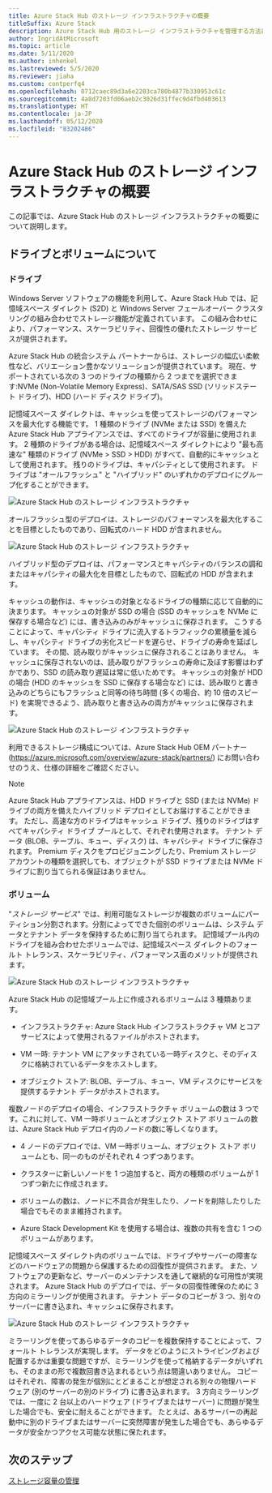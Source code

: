 ```yaml
---
title: Azure Stack Hub のストレージ インフラストラクチャの概要
titleSuffix: Azure Stack
description: Azure Stack Hub 用のストレージ インフラストラクチャを管理する方法について説明します。
author: IngridAtMicrosoft
ms.topic: article
ms.date: 5/11/2020
ms.author: inhenkel
ms.lastreviewed: 5/5/2020
ms.reviewer: jiaha
ms.custom: contperfq4
ms.openlocfilehash: 0712caec89d3a6e2203ca780b4877b330953c61c
ms.sourcegitcommit: 4a8d7203fd06aeb2c3026d31ffec9d4fbd403613
ms.translationtype: HT
ms.contentlocale: ja-JP
ms.lasthandoff: 05/12/2020
ms.locfileid: "83202486"
---
```

# <a name="azure-stack-hub-storage-infrastructure-overview"></a>Azure Stack Hub のストレージ インフラストラクチャの概要

この記事では、Azure Stack Hub のストレージ インフラストラクチャの概要について説明します。

## <a name="understand-drives-and-volumes"></a>ドライブとボリュームについて

### <a name="drives"></a>ドライブ

Windows Server ソフトウェアの機能を利用して、Azure Stack Hub では、記憶域スペース ダイレクト (S2D) と Windows Server フェールオーバー クラスタリングの組み合わせでストレージ機能が定義されています。 この組み合わせにより、パフォーマンス、スケーラビリティ、回復性の優れたストレージ サービスが提供されます。

Azure Stack Hub の統合システム パートナーからは、ストレージの幅広い柔軟性など、バリエーション豊かなソリューションが提供されています。 現在、サポートされている次の 3 つのドライブの種類から 2 つまでを選択できます:NVMe (Non-Volatile Memory Express)、SATA/SAS SSD (ソリッドステート ドライブ)、HDD (ハード ディスク ドライブ)。 

記憶域スペース ダイレクトは、キャッシュを使ってストレージのパフォーマンスを最大化する機能です。 1 種類のドライブ (NVMe または SSD) を備えた Azure Stack Hub アプライアンスでは、すべてのドライブが容量に使用されます。 2 種類のドライブがある場合は、記憶域スペース ダイレクトにより "最も高速な" 種類のドライブ (NVMe &gt; SSD &gt; HDD) がすべて、自動的にキャッシュとして使用されます。 残りのドライブは、キャパシティとして使用されます。 ドライブは "オールフラッシュ" と "ハイブリッド" のいずれかのデプロイにグループ化することができます。

![Azure Stack Hub のストレージ インフラストラクチャ](media/azure-stack-storage-infrastructure-overview/image1.png)

オールフラッシュ型のデプロイは、ストレージのパフォーマンスを最大化することを目標としたものであり、回転式のハード HDD が含まれません。

![Azure Stack Hub のストレージ インフラストラクチャ](media/azure-stack-storage-infrastructure-overview/image2.png)

ハイブリッド型のデプロイは、パフォーマンスとキャパシティのバランスの調和またはキャパシティの最大化を目標としたもので、回転式の HDD が含まれます。

キャッシュの動作は、キャッシュの対象となるドライブの種類に応じて自動的に決まります。 キャッシュの対象が SSD の場合 (SSD のキャッシュを NVMe に保存する場合など) には、書き込みのみがキャッシュに保存されます。 こうすることによって、キャパシティ ドライブに流入するトラフィックの累積量を減らし、キャパシティ ドライブの劣化スピードを遅らせ、ドライブの寿命を延ばしています。 その間、読み取りがキャッシュに保存されることはありません。 キャッシュに保存されないのは、読み取りがフラッシュの寿命に及ぼす影響はわずかであり、SSD の読み取り遅延は常に低いためです。 キャッシュの対象が HDD の場合 (HDD のキャッシュを SSD に保存する場合など) には、読み取りと書き込みのどちらにもフラッシュと同等の待ち時間 (多くの場合、約 10 倍のスピード) を実現できるよう、読み取りと書き込みの両方がキャッシュに保存されます。

![Azure Stack Hub のストレージ インフラストラクチャ](media/azure-stack-storage-infrastructure-overview/image3.png)

利用できるストレージ構成については、Azure Stack Hub OEM パートナー (https://azure.microsoft.com/overview/azure-stack/partners/) にお問い合わせのうえ、仕様の詳細をご確認ください。

> [!Note]  
> Azure Stack Hub アプライアンスは、HDD ドライブと SSD (または NVMe) ドライブの両方を備えたハイブリッド デプロイとしてお届けすることができます。 ただし、高速な方のドライブはキャッシュ ドライブ、残りのドライブはすべてキャパシティ ドライブ プールとして、それぞれ使用されます。 テナント データ (BLOB、テーブル、キュー、ディスク) は、キャパシティ ドライブに保存されます。 Premium ディスクをプロビジョニングしたり、Premium ストレージ アカウントの種類を選択しても、オブジェクトが SSD ドライブまたは NVMe ドライブに割り当てられる保証はありません。

### <a name="volumes"></a>ボリューム

"*ストレージ サービス*" では、利用可能なストレージが複数のボリュームにパーティション分割されます。分割によってできた個別のボリュームは、システム データとテナント データを保持するために割り当てられます。 記憶域プール内のドライブを組み合わせたボリュームでは、記憶域スペース ダイレクトのフォールト トレランス、スケーラビリティ、パフォーマンス面のメリットが提供されます。

![Azure Stack Hub のストレージ インフラストラクチャ](media/azure-stack-storage-infrastructure-overview/image4.png)

Azure Stack Hub の記憶域プール上に作成されるボリュームは 3 種類あります。

- インフラストラクチャ: Azure Stack Hub インフラストラクチャ VM とコア サービスによって使用されるファイルがホストされます。

- VM 一時: テナント VM にアタッチされている一時ディスクと、そのディスクに格納されているデータをホストします。

- オブジェクト ストア: BLOB、テーブル、キュー、VM ディスクにサービスを提供するテナント データがホストされます。

複数ノードのデプロイの場合、インフラストラクチャ ボリュームの数は 3 つです。これに対して、VM 一時ボリュームとオブジェクト ストア ボリュームの数は、Azure Stack Hub デプロイ内のノードの数に等しくなります。

- 4 ノードのデプロイでは、VM 一時ボリューム、オブジェクト ストア ボリュームとも、同一のものがそれぞれ 4 つずつあります。

- クラスターに新しいノードを 1 つ追加すると、両方の種類のボリュームが 1 つずつ新たに作成されます。

- ボリュームの数は、ノードに不具合が発生したり、ノードを削除したりした場合でもそのまま維持されます。

- Azure Stack Development Kit を使用する場合は、複数の共有を含む 1 つのボリュームがあります。

記憶域スペース ダイレクト内のボリュームでは、ドライブやサーバーの障害などのハードウェアの問題から保護するための回復性が提供されます。 また、ソフトウェアの更新など、サーバーのメンテナンスを通して継続的な可用性が実現されます。 Azure Stack Hub のデプロイでは、データの回復性確保のために 3 方向のミラーリングが使用されます。 テナント データのコピーが 3 つ、別々のサーバーに書き込まれ、キャッシュに保存されます。

![Azure Stack Hub のストレージ インフラストラクチャ](media/azure-stack-storage-infrastructure-overview/image5.png)

ミラーリングを使ってあらゆるデータのコピーを複数保持することによって、フォールト トレランスが実現します。 データをどのようにストライピングおよび配置するかは重要な問題ですが、ミラーリングを使って格納するデータがいずれも、そのままの形で複数回書き込まれるという点は間違いありません。 コピーはそれぞれ、障害の発生が個別にとどまることが想定される別々の物理ハードウェア (別のサーバーの別のドライブ) に書き込まれます。 3 方向ミラーリングでは、一度に 2 台以上のハードウェア (ドライブまたはサーバー) に問題が発生した場合でも、安全に耐えることができます。 たとえば、あるサーバーの再起動中に別のドライブまたはサーバーに突然障害が発生した場合でも、あらゆるデータが安全かつアクセス可能な状態に保たれます。

## <a name="next-step"></a>次のステップ

[ストレージ容量の管理](azure-stack-manage-storage-shares.md) 
